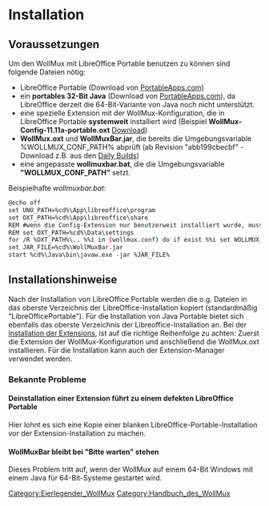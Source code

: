 Installation
============

Voraussetzungen
---------------

Um den WollMux mit LibreOffice Portable benutzen zu können sind folgende
Dateien nötig:

-   LibreOffice Portable (Download von
    [PortableApps.com)](http://portableapps.com/apps/office/libreoffice_portable)
-   ein **portables 32-Bit Java** (Download von
    [PortableApps.com](http://portableapps.com/apps/utilities/java_portable)),
    da LibreOffice derzeit die 64-Bit-Variante von Java noch
    nicht unterstützt.
-   eine spezielle Extension mit der WollMux-Konfiguration, die in
    LibreOffice Portable **systemweit** installiert wird (Beispiel
    **WollMux-Config-11.11a-portable.oxt**
    [Download](http://www.wollmux.net/files/WollMux_LibO_portable/wollmux-config-11.11a-portable.oxt))
-   **WollMux.oxt** und **WollMuxBar.jar**, die bereits die
    Umgebungsvariable %WOLLMUX\_CONF\_PATH% abprüft (ab Revision
    "abb199cbecbf" - Download z.B. aus den [Daily Builds](Download.md#daily-builds))
-   eine angepasste **wollmuxbar.bat**, die die Umgebungsvariable
    **"WOLLMUX\_CONF\_PATH"** setzt.

Beispielhafte *wollmuxbar.bat*:

``` bash
@echo off
set UNO_PATH=%cd%\App\libreoffice\program
set OXT_PATH=%cd%\App\libreoffice\share
REM #wenn die Config-Extension nur benutzerweit installiert wurde, muss der Pfad geändert werden:
REM set OXT_PATH=%cd%\Data\settings
for /R %OXT_PATH%\.. %%i in (wollmux.conf) do if exist %%i set WOLLMUX_CONF_PATH=%%i
set JAR_FILE=%cd%\WollMuxBar.jar
start %cd%\Java\bin\javaw.exe -jar %JAR_FILE%
```

Installationshinweise
---------------------

Nach der Installation von LibreOffice Portable werden die o.g. Dateien
in das oberste Verzeichnis der LibreOffice-Installation kopiert
(standardmäßig "LibreOfficePortable"). Für die Installation von Java
Portable bietet sich ebenfalls das oberste Verzeichnis der
Libreoffice-Installation an. Bei der [Installation der Extensions](WollMux_installieren_vor_Version_16.04.md),
ist auf die richtige Reihenfolge zu achten: Zuerst die Extension der
WollMux-Konfiguration und anschließend die WollMux.oxt installieren. Für
die Installation kann auch der Extension-Manager verwendet werden.

### Bekannte Probleme

#### Deinstallation einer Extension führt zu einem defekten LibreOffice Portable

Hier lohnt es sich eine Kopie einer blanken
LibreOffice-Portable-Installation vor der Extension-Installation zu
machen.

#### WollMuxBar bleibt bei "Bitte warten" stehen

Dieses Problem tritt auf, wenn der WollMux auf einem 64-Bit Windows mit
einem Java für 64-Bit-Systeme gestartet wird.

<Category:Eierlegender_WollMux> <Category:Handbuch_des_WollMux>
